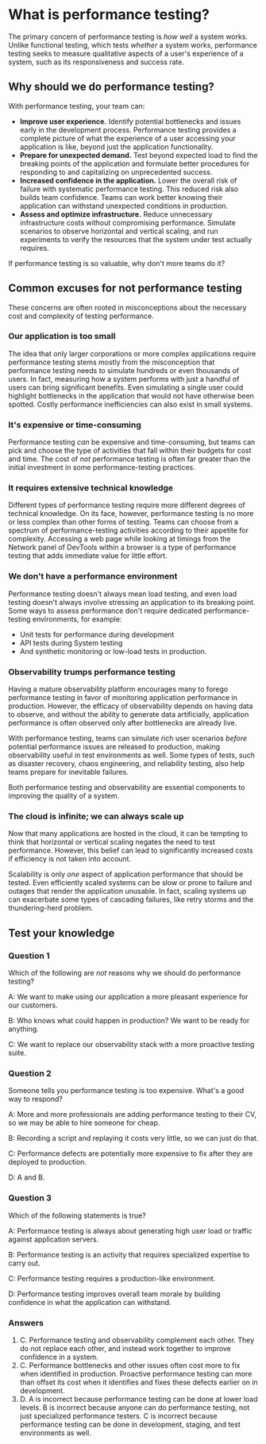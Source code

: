 # What is performance testing?

The primary concern of performance testing is _how well_ a system works.
Unlike functional testing, which tests _whether_ a system works, performance testing seeks to measure qualitative aspects of a user's experience of a system, such as its responsiveness and success rate.

## Why should we do performance testing?

With performance testing, your team can:

- **Improve user experience.** Identify potential bottlenecks and issues early in the development process. Performance testing provides a complete picture of what the experience of a user accessing your application is like, beyond just the application functionality.
- **Prepare for unexpected demand.** Test beyond expected load to find the breaking points of the application and formulate better procedures for responding to and capitalizing on unprecedented success.
- **Increased confidence in the application.** Lower the overall risk of failure with systematic performance testing. This reduced risk also builds team confidence. Teams can work better knowing their application can withstand unexpected conditions in production.
- **Assess and optimize infrastructure.** Reduce unnecessary infrastructure costs without compromising performance. Simulate scenarios to observe horizontal and vertical scaling, and run experiments to verify the resources that the system under test actually requires.

If performance testing is so valuable, why don't more teams do it?

## Common excuses for not performance testing

These concerns are often rooted in misconceptions about the necessary cost and complexity of testing performance.

### Our application is too small

The idea that only larger corporations or more complex applications require performance testing stems mostly from the misconception that performance testing needs to simulate hundreds or even thousands of users. In fact, measuring how a system performs with just a handful of users can bring significant benefits. Even simulating a single user could highlight bottlenecks in the application that would not have otherwise been spotted. Costly performance inefficiencies can also exist in small systems.

### It's expensive or time-consuming

Performance testing *can* be expensive and time-consuming, but teams can pick and choose the type of activities that fall within their budgets for cost and time. The cost of _not_ performance testing is often far greater than the initial investment in some performance-testing practices.

### It requires extensive technical knowledge

Different types of performance testing require more different degrees of technical knowledge. On its face, however, performance testing is no more or less complex than other forms of testing. Teams can choose from a spectrum of performance-testing activities according to their appetite for complexity. Accessing a web page while looking at timings from the Network panel of DevTools within a browser is a type of performance testing that adds immediate value for little effort.

### We don't have a performance environment

Performance testing doesn't always mean load testing, and even load testing doesn't always involve stressing an application to its breaking point. Some ways to assess performance don't require dedicated performance-testing environments, for example:
- Unit tests for performance during development
- API tests during System testing
- And synthetic monitoring or low-load tests in production.

### Observability trumps performance testing

Having a mature observability platform encourages many to forego performance testing in favor of monitoring application performance in production. However, the efficacy of observability depends on having data to observe, and without the ability to generate data artificially, application performance is often observed only after bottlenecks are already live.

With performance testing, teams can simulate rich user scenarios *before* potential performance issues are released to production, making observability useful in test environments as well. Some types of tests, such as disaster recovery, chaos engineering, and reliability testing, also help teams prepare for inevitable failures.

Both performance testing and observability are essential components to improving the quality of a system.

### The cloud is infinite; we can always scale up

Now that many applications are hosted in the cloud, it can be tempting to think that horizontal or vertical scaling negates the need to test performance. However, this belief can lead to significantly increased costs if efficiency is not taken into account.

Scalability is only *one* aspect of application performance that should be tested. Even efficiently scaled systems can be slow or prone to failure and outages that render the application unusable. In fact, scaling systems up can exacerbate some types of cascading failures, like retry storms and the thundering-herd problem.


## Test your knowledge

### Question 1

Which of the following are *not* reasons why we should do performance testing?

A: We want to make using our application a more pleasant experience for our customers.

B: Who knows what could happen in production? We want to be ready for anything.

C: We want to replace our observability stack with a more proactive testing suite.

### Question 2

Someone tells you performance testing is too expensive. What's a good way to respond?

A: More and more professionals are adding performance testing to their CV, so we may be able to hire someone for cheap.

B: Recording a script and replaying it costs very little, so we can just do that.

C: Performance defects are potentially more expensive to fix after they are deployed to production.

D: A and B.

### Question 3

Which of the following statements is true?

A: Performance testing is always about generating high user load or traffic against application servers.

B: Performance testing is an activity that requires specialized expertise to carry out.

C: Performance testing requires a production-like environment.

D: Performance testing improves overall team morale by building confidence in what the application can withstand.

### Answers

1. C. Performance testing and observability complement each other. They do not replace each other, and instead work together to improve confidence in a system.
2. C. Performance bottlenecks and other issues often cost more to fix when identified in production. Proactive performance testing can more than offset its cost when it identifies and fixes these defects earlier on in development.
3. D. A is incorrect because performance testing can be done at lower load levels. B is incorrect because anyone can do  performance testing, not just specialized performance testers. C is incorrect because performance testing can be done in development, staging, and test environments as well.

